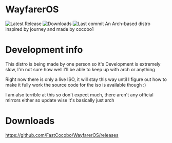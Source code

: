 # WayfarerOS
![Latest Release](https://badgen.net/github/release/FastCocobo/WayfarerOS) ![Downloads](https://badgen.net/github/assets-dl/FastCocobo/WayfarerOS) ![Last commit](https://badgen.net/github/last-commit/FastCocobo/WayfarerOS)
An Arch-based distro inspired by journey and made by cocobo1

# Development info 
This distro is being made by one person so it's Development is extremely slow, I'm not sure how well I'll be able to keep up with arch or anything

Right now there is only a live ISO, it will stay this way until I figure out how to make it fully work
the source code for the iso is available though :)

I am also terrible at this so don't expect much, there aren't any official mirrors either so update wise it's basically just arch

# Downloads
https://github.com/FastCocobo/WayfarerOS/releases
